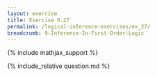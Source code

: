 ```yaml
---
layout: exercise
title: Exercise 9.27
permalink: /logical-inference-exercises/ex_27/
breadcrumb: 9-Inference-In-First-Order-Logic
---
```


{% include mathjax_support %}

<div><i class="arrow-up loader" data-chapter="logical-inference-exercises" data-exercise="ex_27" data-rating="0"></i></div>
{% include_relative question.md %}
